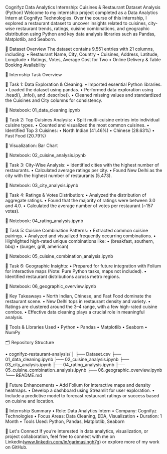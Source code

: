 Cognifyz Data Analytics Internship: Cuisines & Restaurant Dataset Analysis (Python)
Welcome to my internship project completed as a Data Analytics Intern at Cognifyz Technologies. Over the course of this internship, I explored a restaurant dataset to uncover insights related to cuisines, city-wise restaurant trends, ratings, cuisine combinations, and geographic distribution using Python and key data analysis libraries such as Pandas, Matplotlib, and Seaborn.

📁 Dataset Overview
The dataset contains 9,551 entries with 21 columns, including:
• Restaurant Name, City, Country
• Cuisines, Address, Latitude, Longitude
• Ratings, Votes, Average Cost for Two
• Online Delivery & Table Booking Availability

🔹 Internship Task Overview

🔹 Task 1: Data Exploration & Cleaning:
• Imported essential Python libraries.
• Loaded the dataset using pandas.
• Performed data exploration using .head(), .info(), and .describe().
• Cleaned missing values and standardized the Cuisines and City columns for consistency.

🔹 Notebook: 01_data_cleaning.ipynb

🔹 Task 2: Top Cuisines Analysis:
• Split multi-cuisine entries into individual cuisine types.
• Counted and visualized the most common cuisines.
• Identified Top 3 Cuisines:
• North Indian (41.46%)
• Chinese (28.63%)
• Fast Food (20.79%)

🔹 Visualization: Bar Chart

📂 Notebook: 02_cuisine_analysis.ipynb

🔹 Task 3: City-Wise Analysis:
• Identified cities with the highest number of restaurants.
• Calculated average ratings per city.
• Found New Delhi as the city with the highest number of restaurants (5,473).

📂 Notebook: 03_city_analysis.ipynb

🔹 Task 4: Ratings & Votes Distribution:
• Analyzed the distribution of aggregate ratings.
• Found that the majority of ratings were between 3.0 and 4.0.
• Calculated the average number of votes per restaurant (~157 votes).

📂 Notebook: 04_rating_analysis.ipynb

🔹 Task 5: Cuisine Combination Patterns:
• Extracted common cuisine pairings.
• Analyzed and visualized frequently occurring combinations.
• Highlighted high-rated unique combinations like:
    • (breakfast, southern, bbq)
    • (burger, grill, american)

📂 Notebook: 05_cuisine_combination_analysis.ipynb

🔹 Task 6: Geographic Insights:
• Prepared for future integration with Folium for interactive maps (Note: Pure Python tasks, maps not included).
• Identified restaurant distributions across metro regions.

📂 Notebook: 06_geographic_overview.ipynb

🔹 Key Takeaways
• North Indian, Chinese, and Fast Food dominate the restaurant scene.
• New Delhi tops in restaurant density and variety.
• Ratings are clustered around the 3–4 range, with a few high-rated cuisine combos.
• Effective data cleaning plays a crucial role in meaningful analysis.

🔹 Tools & Libraries Used
• Python
• Pandas
• Matplotlib
• Seaborn
• NumPy

🗂️ Repository Structure

• cognifyz-restaurant-analysis/
│
├── Dataset.csv
├── 01_data_cleaning.ipynb
├── 02_cuisine_analysis.ipynb
├── 03_city_analysis.ipynb
├── 04_rating_analysis.ipynb
├── 05_cuisine_combination_analysis.ipynb
├── 06_geographic_overview.ipynb
└── README.md

🔹 Future Enhancements
• Add Folium for interactive maps and density heatmaps.
• Develop a dashboard using Streamlit for user exploration.
• Include a predictive model to forecast restaurant ratings or success based on cuisine and location.

🔹 Internship Summary
• Role: Data Analytics Intern
• Company: Cognifyz Technologies
• Focus Areas: Data Cleaning, EDA, Visualization
• Duration: 1 Month
• Tools Used: Python, Pandas, Matplotlib, Seaborn

🔹 Let's Connect
If you’re interested in data analytics, visualization, or project collaboration, feel free to connect with me on Linkedin(www.linkedin.com/in/garimasingh7g) or explore more of my work on GitHub.
